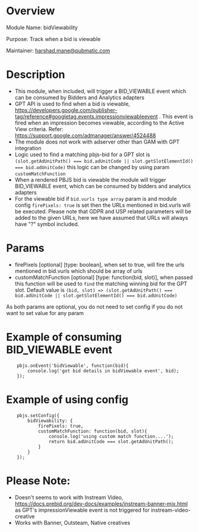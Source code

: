 # Overview

Module Name: bidViewability

Purpose: Track when a bid is viewable

Maintainer: harshad.mane@pubmatic.com

# Description
- This module, when included, will trigger a BID_VIEWABLE event which can be consumed by Bidders and Analytics adapters
- GPT API is used to find when a bid is viewable, https://developers.google.com/publisher-tag/reference#googletag.events.impressionviewableevent . This event is fired when an impression becomes viewable, according to the Active View criteria.
Refer: https://support.google.com/admanager/answer/4524488
- The module does not work with adserver other than GAM with GPT integration
- Logic used to find a matching pbjs-bid for a GPT slot is ``` (slot.getAdUnitPath() === bid.adUnitCode || slot.getSlotElementId() === bid.adUnitCode) ``` this logic can be changed by using param ```customMatchFunction```
- When a rendered PBJS bid is viewable the module will trigger BID_VIEWABLE event, which can be consumed by bidders and analytics adapters
- For the viewable bid if ```bid.vurls type array``` param is and module config ``` firePixels: true ``` is set then the URLs mentioned in bid.vurls will be executed. Please note that GDPR and USP related parameters will be added to the given URLs, here we have assumed that URLs will always have "?" symbol included.

# Params
- firePixels [optional] [type: boolean], when set to true, will fire the urls mentioned in bid.vurls which should be array of urls
- customMatchFunction [optional] [type: function(bid, slot)], when passed this function will be used to `find` the matching winning bid for the GPT slot. Default value is ` (bid, slot) => (slot.getAdUnitPath() === bid.adUnitCode || slot.getSlotElementId() === bid.adUnitCode) `

As both params are optional, you do not need to set config if you do not want to set value for any param

# Example of consuming BID_VIEWABLE event
```
	pbjs.onEvent('bidViewable', function(bid){
		console.log('got bid details in bidViewable event', bid);
	});

```

# Example of using config
```
	pbjs.setConfig({
        bidViewability: {
            firePixels: true,
            customMatchFunction: function(bid, slot){
                console.log('using custom match function....');
                return bid.adUnitCode === slot.getAdUnitPath();
            }
        }
    });
```

# Please Note:
- Doesn't seems to work with Instream Video, https://docs.prebid.org/dev-docs/examples/instream-banner-mix.html as GPT's impressionViewable event is not triggered for instream-video-creative
- Works with Banner, Outsteam, Native creatives

